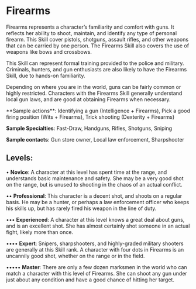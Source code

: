 # **Firearms**

Firearms represents a character’s familiarity and comfort
with guns. It reflects her ability to shoot, maintain, and
identify any type of personal firearm. This Skill cover pistols,
shotguns, assault rifles, and other weapons that can be carried by one person. The Firearms Skill also covers the use of
weapons like bows and crossbows.

This Skill can represent formal training provided to the
police and military. Criminals, hunters, and gun enthusiasts
are also likely to have the Firearms Skill, due to hands-on
familiarity.

Depending on where you are in the world, guns can
be fairly common or highly restricted. Characters with the
Firearms Skill generally understand local gun laws, and are
good at obtaining Firearms when necessary.

<Long>
**Sample actions**: Identifying a gun (Intelligence +
Firearms), Pick a good firing position (Wits + Firearms), Trick
shooting (Dexterity + Firearms)

**Sample Specialties**: Fast-Draw, Handguns, Rifles,
Shotguns, Sniping

**Sample contacts**: Gun store owner, Local law enforcement, Sharpshooter

## Levels:
• **Novice**: A character at this level has spent time
at the range, and understands basic maintenance
and safety. She may be a very good shot on the
range, but is unused to shooting in the chaos of
an actual conflict.

•• **Professional**: This character is a decent shot, and
shoots on a regular basis. He may be a hunter, or
perhaps a law enforcement officer who keeps his
skills up, but has rarely fired his weapon in the
line of duty.

••• **Experienced**: A character at this level knows a great
deal about guns, and is an excellent shot. She has almost certainly shot someone in an actual fight,
likely more than once.

•••• **Expert**: Snipers, sharpshooters, and highly-graded
military shooters are generally at this Skill rank. A
character with four dots in Firearms is an uncannily good shot, whether on the range or in the
field.

••••• **Master**: There are only a few dozen marksmen
in the world who can match a character with this
level of Firearms. She can shoot any gun under
just about any condition and have a good chance
of hitting her target.
</Long>